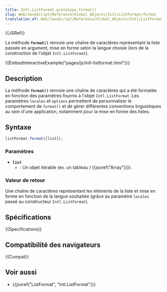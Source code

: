 ```yaml
---
title: Intl.ListFormat.prototype.format()
slug: Web/JavaScript/Reference/Global_Objects/Intl/ListFormat/format
translation_of: Web/JavaScript/Reference/Global_Objects/Intl/ListFormat/format
---
```


{{JSRef}}

La méthode **`format()`** renvoie une chaîne de caractères représentant la liste passée en argument, mise en forme selon la langue choisie (lors de la construction de l'objet `Intl.ListFormat`).

{{EmbedInteractiveExample("pages/js/intl-listformat.html")}}

## Description

La méthode **`format()`** renvoie une chaîne de caractères qui a été formatée en fonction des paramètres fournis à l'objet `Intl.ListFormat`. Les paramètres `locales` et `options` permettent de personnaliser le comportement de `format()` et de gérer différentes conventions linguistiques au sein d'une application, notamment pour la mise en forme des listes.

## Syntaxe

```js
listFormat.format([list]);
```

### Paramètres

- **`list`**
  - : Un objet itérable (ex. un tableau / {{jsxref("Array")}}).

### Valeur de retour

Une chaîne de caractères représentant les éléments de la liste et mise en forme en fonction de la langue souhaitée (grâce au paramètre `locales` passé au constructeur `Intl.ListFormat`).

## Spécifications

{{Specifications}}

## Compatibilité des navigateurs

{{Compat}}

## Voir aussi

- {{jsxref("ListFormat", "Intl.ListFormat")}}
